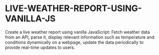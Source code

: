 # LIVE-WEATHER-REPORT-USING-VANILLA-JS
 Create a live weather report using vanilla JavaScript: Fetch weather data from an API, parse it, display relevant information such as temperature and conditions dynamically on a webpage, update the data periodically to provide real-time updates to users.
